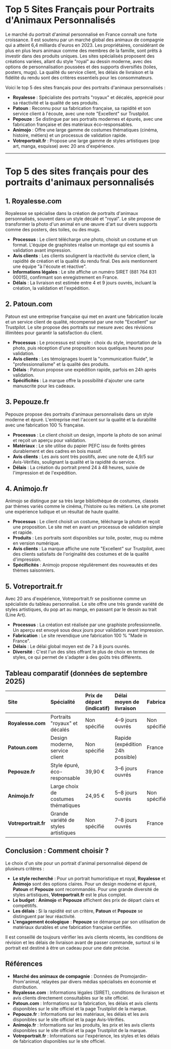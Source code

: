 # Top 5 Sites Français pour Portraits d'Animaux Personnalisés

Le marché du portrait d'animal personnalisé en France connaît une forte croissance. Il est soutenu par un marché global des animaux de compagnie qui a atteint 6,4 milliards d'euros en 2023. Les propriétaires, considérant de plus en plus leurs animaux comme des membres de la famille, sont prêts à investir dans des produits uniques. Les sites spécialisés proposent des créations variées, allant du style "royal" au dessin moderne, avec des options de personnalisation poussées et des supports diversifiés (toiles, posters, mugs). La qualité du service client, les délais de livraison et la fidélité du rendu sont des critères essentiels pour les consommateurs.

Voici le top 5 des sites français pour des portraits d'animaux personnalisés :

*   **Royalesse** : Spécialiste des portraits "royaux" et décalés, apprécié pour sa réactivité et la qualité de ses produits.
*   **Patoun** : Reconnu pour sa fabrication française, sa rapidité et son service client à l'écoute, avec une note "Excellent" sur Trustpilot.
*   **Pepouze** : Se distingue par ses portraits modernes et épurés, avec une fabrication française et des matériaux éco-responsables.
*   **Animojo** : Offre une large gamme de costumes thématiques (cinéma, histoire, métiers) et un processus de validation rapide.
*   **Votreportrait.fr** : Propose une large gamme de styles artistiques (pop art, manga, esquisse) avec 20 ans d'expérience.

---

# Top 5 des sites français pour des portraits d'animaux personnalisés

## 1. Royalesse.com

Royalesse se spécialise dans la création de portraits d'animaux personnalisés, souvent dans un style décalé et "royal". Le site propose de transformer la photo d'un animal en une œuvre d'art sur divers supports comme des posters, des toiles, ou des mugs.

*   **Processus** : Le client télécharge une photo, choisit un costume et un format. L'équipe de graphistes réalise un montage qui est soumis à validation avant impression.
*   **Avis clients** : Les clients soulignent la réactivité du service client, la rapidité de création et la qualité du rendu final. Des avis mentionnent une équipe "à l'écoute et réactive".
*   **Informations légales** : Le site affiche un numéro SIRET (881 764 831 00015), confirmant son enregistrement en France.
*   **Délais** : La livraison est estimée entre 4 et 9 jours ouvrés, incluant la création, la validation et l'expédition.

## 2. Patoun.com

Patoun est une entreprise française qui met en avant une fabrication locale et un service client de qualité, récompensé par une note "Excellent" sur Trustpilot. Le site propose des portraits sur mesure avec des révisions illimitées pour garantir la satisfaction du client.

*   **Processus** : Le processus est simple : choix du style, importation de la photo, puis réception d'une proposition sous quelques heures pour validation.
*   **Avis clients** : Les témoignages louent la "communication fluide", le "professionnalisme" et la qualité des produits.
*   **Délais** : Patoun propose une expédition rapide, parfois en 24h après validation.
*   **Spécificités** : La marque offre la possibilité d'ajouter une carte manuscrite pour les cadeaux.

## 3. Pepouze.fr

Pepouze propose des portraits d'animaux personnalisés dans un style moderne et épuré. L'entreprise met l'accent sur la qualité et la durabilité avec une fabrication 100 % française.

*   **Processus** : Le client choisit un design, importe la photo de son animal et reçoit un aperçu pour validation.
*   **Matériaux** : Le site utilise du papier PEFC issu de forêts gérées durablement et des cadres en bois massif.
*   **Avis clients** : Les avis sont très positifs, avec une note de 4,9/5 sur Avis-Vérifiés, soulignant la qualité et la rapidité du service.
*   **Délais** : La création du portrait prend 24 à 48 heures, suivie de l'impression et de l'expédition.

## 4. Animojo.fr

Animojo se distingue par sa très large bibliothèque de costumes, classés par thèmes variés comme le cinéma, l'histoire ou les métiers. Le site promet une expérience ludique et un résultat de haute qualité.

*   **Processus** : Le client choisit un costume, télécharge la photo et reçoit une proposition. Le site met en avant un processus de validation simple et rapide.
*   **Produits** : Les portraits sont disponibles sur toile, poster, mug ou même en version numérique.
*   **Avis clients** : La marque affiche une note "Excellent" sur Trustpilot, avec des clients satisfaits de l'originalité des costumes et de la qualité d'impression.
*   **Spécificités** : Animojo propose régulièrement des nouveautés et des thèmes saisonniers.

## 5. Votreportrait.fr

Avec 20 ans d'expérience, Votreportrait.fr se positionne comme un spécialiste du tableau personnalisé. Le site offre une très grande variété de styles artistiques, du pop art au manga, en passant par le dessin au trait (Line Art).

*   **Processus** : La création est réalisée par une graphiste professionnelle. Un aperçu est envoyé sous deux jours pour validation avant impression.
*   **Fabrication** : Le site revendique une fabrication 100 % "Made in France".
*   **Délais** : Le délai global moyen est de 7 à 8 jours ouvrés.
*   **Diversité** : C'est l'un des sites offrant le plus de choix en termes de styles, ce qui permet de s'adapter à des goûts très différents.

## Tableau comparatif (données de septembre 2025)

| Site | Spécialité | Prix de départ (indicatif) | Délai moyen de livraison | Fabrication | Avis notables |
| :--- | :--- | :--- | :--- | :--- | :--- |
| **Royalesse.com** | Portraits "royaux" et décalés | Non spécifié | 4–9 jours ouvrés | Non spécifié | Service client réactif |
| **Patoun.com** | Design moderne, service client | Non spécifié | Rapide (expédition 24h possible) | France | "Excellent" sur Trustpilot |
| **Pepouze.fr** | Style épuré, éco-responsable | 39,90 € | 3–6 jours ouvrés | France | 4,9/5 sur Avis-Vérifiés |
| **Animojo.fr** | Large choix de costumes thématiques | 24,95 € | 5–8 jours ouvrés | Non spécifié | "Excellent" sur Trustpilot |
| **Votreportrait.fr** | Grande variété de styles artistiques | Non spécifié | 7–8 jours ouvrés | France | 20 ans d'expérience |

## Conclusion : Comment choisir ?

Le choix d'un site pour un portrait d'animal personnalisé dépend de plusieurs critères :

*   **Le style recherché** : Pour un portrait humoristique et royal, **Royalesse** et **Animojo** sont des options claires. Pour un design moderne et épuré, **Patoun** et **Pepouze** sont recommandés. Pour une grande diversité de styles artistiques, **Votreportrait.fr** est le plus complet.
*   **Le budget** : **Animojo** et **Pepouze** affichent des prix de départ clairs et compétitifs.
*   **Les délais** : Si la rapidité est un critère, **Patoun** et **Pepouze** se distinguent par leur réactivité.
*   **L'engagement écologique** : **Pepouze** se démarque par son utilisation de matériaux durables et une fabrication française certifiée.

Il est conseillé de toujours vérifier les avis clients récents, les conditions de révision et les délais de livraison avant de passer commande, surtout si le portrait est destiné à être un cadeau pour une date précise.

## Références

*   **Marché des animaux de compagnie** : Données de Promojardin-Prom'animal, relayées par divers médias spécialisés en économie et distribution.
*   **Royalesse.com** : Informations légales (SIRET), conditions de livraison et avis clients directement consultables sur le site officiel.
*   **Patoun.com** : Informations sur la fabrication, les délais et avis clients disponibles sur le site officiel et la page Trustpilot de la marque.
*   **Pepouze.fr** : Informations sur les matériaux, les délais et les avis disponibles sur le site officiel et la page Avis-Vérifiés.
*   **Animojo.fr** : Informations sur les produits, les prix et les avis clients disponibles sur le site officiel et la page Trustpilot de la marque.
*   **Votreportrait.fr** : Informations sur l'expérience, les styles et les délais de fabrication disponibles sur le site officiel.
